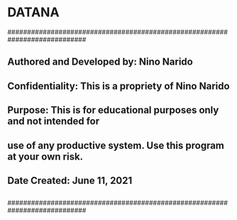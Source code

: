 # DATANA

############################################################################
##                                                                        ## 
## Authored and Developed by:  Nino Narido                                ##         
## Confidentiality: This is a propriety of Nino Narido                    ##
## Purpose:  This is for educational purposes only and not intended for   ##
## use of any productive system.  Use this program at your own risk.      ##
## Date Created:  June 11, 2021                                           ##
##                                                                        ##
############################################################################

